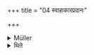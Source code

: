 +++
title = "04 स्वाहाकारप्रदानः"

+++

<details><summary>Müller</summary>

They are offered with the word Svāhā.

#####  Commentary

According to Kātyāyana I, 2, 6-7, the juhotis are offered sitting, the yajatis standing. See Sūtra XCII. The juhoti acts consist in pouring melted butter into the fire of the Āhavanīya altar, which is so called because 'āhūyante’sminn āhutayaḥ kṣipyanta iti.'
</details>

<details><summary>थिते</summary>

स्वाहाकारप्रदानः ४
</details>
